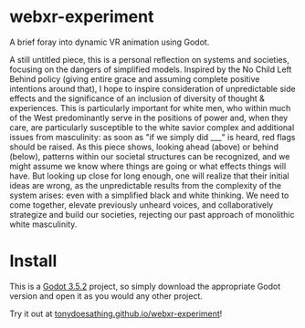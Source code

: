 # webxr-experiment
A brief foray into dynamic VR animation using Godot.

A still untitled piece, this is a personal reflection on systems and societies, focusing on the dangers of simplified models. Inspired by the No Child Left Behind policy (giving entire grace and assuming complete positive intentions around that), I hope to inspire consideration of unpredictable side effects and the significance of an inclusion of diversity of thought & experiences. This is particularly important for white men, who within much of the West predominantly serve in the positions of power and, when they care, are particularly susceptible to the white savior complex and additional issues from masculinity: as soon as "if we simply did ___" is heard, red flags should be raised. As this piece shows, looking ahead (above) or behind (below), patterns within our societal structures can be recognized, and we might assume we know where things are going or what effects things will have. But looking up close for long enough, one will realize that their initial ideas are wrong, as the unpredictable results from the complexity of the system arises: even with a simplified black and white thinking. We need to come together, elevate previously unheard voices, and collaboratively strategize and build our societies, rejecting our past approach of monolithic white masculinity.


# Install
This is a [Godot 3.5.2](https://godotengine.org/download/3.x/) project, so simply download the appropriate Godot version and open it as you would any other project.

Try it out at [tonydoesathing.github.io/webxr-experiment](https://tonydoesathing.github.io/webxr-experiment)!
